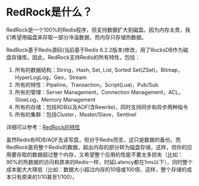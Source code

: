 # RedRock是什么？

RedRock是一个100%的Redis程序，但支持数据扩大到磁盘。因为内存太贵，我们希望用磁盘来存取一部分冷温数据，而内存只存储热数据。

RedRock基于Redis源码(当前基于Redis 6.2.2版本)修改，用了RocksDB作为磁盘存储库。因此，RedRock支持Redis的所有特性，包括：

1. 所有的数据结构：String，Hash, Set, List, Sorted Set(ZSet)，Bitmap，HyperLogLog，Geo，Stream
2. 所有的特性：Pipeline，Transaction，Script(Lua)，Pub/Sub
3. 所有的管理：Server Management，Connection Management，ACL，SlowLog，Memory Management
4. 所有的存储：包括RDB以及AOF(含Rewrite)，同时支持同步和异步两种指令
5. 所有的集群：包括Cluster，Master/Slave，Sentinel

详细可以参考：[RedRock的特性](features.md)

虽然Redis有RDB/AOF去读写盘，但对于Redis而言，这只是数据的备份。而RedRock是将整个Redis的数据，超出内存的部分转为磁盘存储，这样，但你的应用要存取的数据超过整个内存，又希望整个应用的性能不要太多损失（比如：90%的热数据的访问和原来的Redis一样，时延Latency都在1ms以下），同时整个成本能大大降低（比如：数据大小超过内存的10倍或100倍，这样，整个存储的成本只有原来的1/10甚至1/100）。

